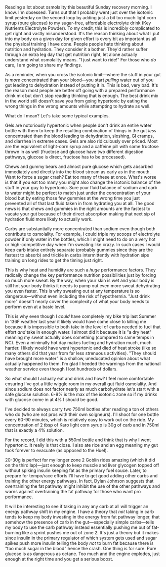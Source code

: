 Reading a lot about osmolality this beautiful Sunday recovery morning. I know. I'm obsessed. Turns out that I probably went just over the isotonic limit yesterday on the second loop by adding just a bit too much light corn syrup (pure glucose) to my sugar-free, affordable electrolyte drink (Key Nutrients Electrolyte Powder). To my credit, this is incredibly complicated to get right and vastly misunderstood. It's the reason thinking about what I put into my body on a given day for given effort is every bit as important as all the physical training I have done. People people hate thinking about nutrition and hydration. They consider it a bother. They'd rather suffer through an extra leg day that get nutrition right, let alone actually understand what osmolality means. "I just want to ride!" For those who _do_ care, I am going to share my findings.

As a reminder, when you cross the isotonic limit—where the stuff in your gut is _more_ concentrated than your blood—you start _pulling_ water out of you gut leading to dehydration instead of putting it in. This is bad, very bad. It's the reason most people are better off going with a prepared performance drink mix but don't stop reading thinking that is enough. The best drink mix in the world still doesn't save you from going hypertonic by eating the wrong things in the wrong amounts while attempting to hydrate as well.

What do I mean? Let's take some typical examples.

Gels are notoriously hypertonic when people don't drink an entire water bottle with them to keep the resulting combination of things in the gut _less_ concentrated than the blood leading to dehydration, sloshing, GI cramps, and diarrhea in extreme cases. Gels are also ridiculously over priced. Most are the equivalent of light-corn syrup and a caffeine pill with some fructose thrown in as well (fructose and glucose have two different digestion pathways, glucose is direct, fructose has to be processed).

Chews and gummy bears and almost pure glucose which gets absorbed immediately and directly into the blood stream as early as in the mouth. Want to force a sugar crash? Eat too many of these at once. What's worse is that if you eat too many you might also change the isotonic balance of the stuff in your guy to hypertonic. Sure your fluid balance of sodium and carb to water might be perfect to match just under the concentration of your blood but by eating those few gummies at the wrong time you just prevented all of that last fluid taken in from hydrating you at all. The good news is that chews and gummies in the right amounts are the fastest to vacate your gut because of their direct absorption  making that next sip of hydration fluid more likely to actually work.

Carbs are substantially more concentrated than sodium even though both contribute to osmolality. For example, I could triple my scoops of electrolyte powder if only water in the bottles, which I might need to do on a very hot or high-competitive day when I'm sweating like crazy. In such cases I would keep carb intake entirely separate (probably gummies since they are the fastest to absorb) and trickle in carbs intermittently with hydration sips training on long rides to get the timing just right.

This is why heat and humidity are such a _huge_ performance factors. They radically change the key performance nutrition possibilities just by forcing so much more sweat. By the way, when your skin is wet and your body is still hot your body thinks it needs to pump out even more sweat dehydrating you even faster. This is why sweating out at any temperature is so dangerous—without even including the risk of hypothermia. "Just drink more" doesn't nearly cover the complexity of what your body needs to perform even at a basic level.

This is why even though I _could_ have completely my bike trip last Summer in 136F weather last year it likely would have come close to killing me because it is impossible to both take in the level of carbs needed to fuel that effort _and_ take in enough water. I almost did it because it is "a dry heat" meaning my sweat actually does something (compared to same temps in NC). Even a minimally hot day makes fueling and hydration much, much harder. I likely would have went hypertonic and died of heat stroke (like so many others did that year from far less strenuous activities). "They should have brought more water" is a shallow, uneducated opinion about what actually happened to them. I'm glad I heeded the warnings from the national weather service even though I lost hundreds of dollars.

So what should I actually eat and drink and how? I feel more comfortable ensuring I've got a little wiggle room in my overall gut fluid osmolality.  And since sodium does not factor nearly as much carbohydrate let's start with a safe glucose solution. 6-8% is the max of the isotonic zone so if my drinks with glucose come in at 4% I should be good.

I've decided to always carry two 750ml bottles after reading a ton of others who do (who are not pros with their own soigneurs). I'll shoot for one bottle every 60-90 minutes, which is relatively easy to work out on the ride. My concentration of 2 tbsp of Karo light corn syrup is 30g of carb and in 750ml that is exactly a 4% solution. 

For the record, I did this with a 550ml bottle and think that is why I went hypertonic. It really is that close. I also ate rice and an egg meaning my gut took forever to evacuate (as opposed to the Huel).

20-30g is perfect for my longer zone 2 Goblin rides amazing (which it did on the third lap)—just enough to keep muscle and liver glycogen topped off without spiking insulin keeping fat as the primary fuel souce. Later, to prepare for tempo/race efforts I'll have to get good adding other carbs and training the other energy pathways. In fact, Dylan Johnson suggests that overtraining the fat pathway might inhibit the use of the other pathways and warns against overtraining the fat pathway for those who want pro performance.

It will be interesting to see if taking in any any carb at all will trigger an energy pathway shift in my engine. I have a theory that _not_ taking in carb tends to keep my body investing in the energy from fat pathway longer, that somehow the presence of carb in the gut—especially simple carbs—tells my body to use the carb pathway instead essentially pushing me out of fat-burning like a sprint pushes me out of zone 2. It's just a theory but it makes since insulin in the primary regulator of which system gets used and sugar spikes push more insulin telling the body _not_ to burn fat because there is "too much sugar in the blood" hence the crash. One thing is for sure. Pure glucose is as dangerous as octane. Too much and the engine explodes, just enough at the right time and you get a serious boost.

